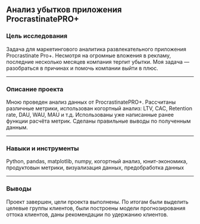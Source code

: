 ## Анализ убытков приложения ProcrastinatePRO+ ##




### Цель исследования

Задача для маркетингового аналитика развлекательного приложения Procrastinate Pro+. Несмотря на огромные вложения в рекламу, последние несколько месяцев компания терпит убытки. Моя задача — разобраться в причинах и помочь компании выйти в плюс.

---

### Описание проекта

Мною проведен анализ данных от ProcrastinatePRO+.
Рассчитаны различные метрики, использован когортный анализ: LTV, CAC, Retention rate, DAU, WAU, MAU и т.д. Использованы уже написанные ранее функции расчёта метрик. Сделаны правильные выводы по полученным данным.

---

### Навыки и инструменты

Python, pandas, matplotlib, numpy, когортный анализ, юнит-экономика, продуктовын метрики, визуализация данных, предобработка данных

---

### Выводы

Проект завершен, цели проекта выполнены. По итогам были выделить целевые группы клиентов, были построены модели прогнозирования оттока клиентов, даны рекомендации по удержанию клиентов.

